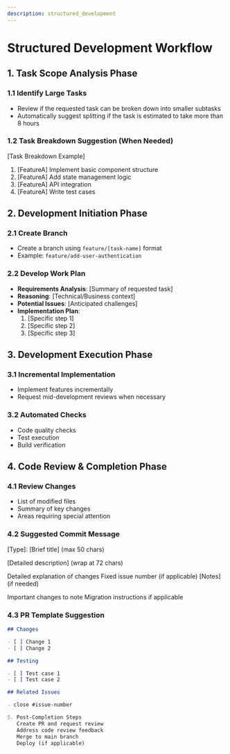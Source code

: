 ```yaml
---
description: structured_development
---
```


# Structured Development Workflow

## 1. Task Scope Analysis Phase

### 1.1 Identify Large Tasks

- Review if the requested task can be broken down into smaller subtasks
- Automatically suggest splitting if the task is estimated to take more than 8 hours

### 1.2 Task Breakdown Suggestion (When Needed)

[Task Breakdown Example]

1. [FeatureA] Implement basic component structure
2. [FeatureA] Add state management logic
3. [FeatureA] API integration
4. [FeatureA] Write test cases

## 2. Development Initiation Phase

### 2.1 Create Branch

- Create a branch using `feature/[task-name]` format
- Example: `feature/add-user-authentication`

### 2.2 Develop Work Plan

- **Requirements Analysis**: [Summary of requested task]
- **Reasoning**: [Technical/Business context]
- **Potential Issues**: [Anticipated challenges]
- **Implementation Plan**:
  1. [Specific step 1]
  2. [Specific step 2]
  3. [Specific step 3]

## 3. Development Execution Phase

### 3.1 Incremental Implementation

- Implement features incrementally
- Request mid-development reviews when necessary

### 3.2 Automated Checks

- Code quality checks
- Test execution
- Build verification

## 4. Code Review & Completion Phase

### 4.1 Review Changes

- List of modified files
- Summary of key changes
- Areas requiring special attention

### 4.2 Suggested Commit Message

[Type]: [Brief title] (max 50 chars)

[Detailed description] (wrap at 72 chars)

Detailed explanation of changes
Fixed issue number (if applicable)
[Notes] (if needed)

Important changes to note
Migration instructions if applicable

### 4.3 PR Template Suggestion

```markdown
## Changes

- [ ] Change 1
- [ ] Change 2

## Testing

- [ ] Test case 1
- [ ] Test case 2

## Related Issues

- close #issue-number

5. Post-Completion Steps
   Create PR and request review
   Address code review feedback
   Merge to main branch
   Deploy (if applicable)
```
